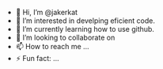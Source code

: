 - 👋 Hi, I’m @jakerkat
- 👀 I’m interested in develping eficient code.
- 🌱 I’m currently learning how to use github.
- 💞️ I’m looking to collaborate on 
- 📫 How to reach me ...
- ⚡ Fun fact: ...

<!---
jakerkat/jakerkat is a ✨ special ✨ repository because its `README.md` (this file) appears on your GitHub profile.
You can click the Preview link to take a look at your changes.
--->

